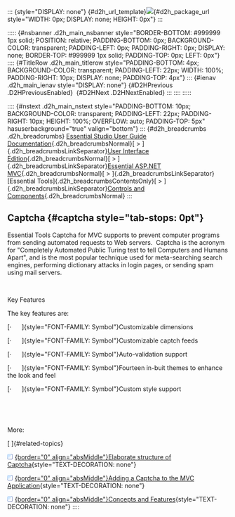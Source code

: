 ::: {style="DISPLAY: none"}
[](ms-xhelp:///?Id=d2h_url_template){#d2h_url_template}![](!package_url!){#d2h_package_url style="WIDTH: 0px; DISPLAY: none; HEIGHT: 0px"}
:::

::::: {#nsbanner .d2h_main_nsbanner style="BORDER-BOTTOM: #999999 1px solid; POSITION: relative; PADDING-BOTTOM: 0px; BACKGROUND-COLOR: transparent; PADDING-LEFT: 0px; PADDING-RIGHT: 0px; DISPLAY: none; BORDER-TOP: #999999 1px solid; PADDING-TOP: 0px; LEFT: 0px"}
:::: {#TitleRow .d2h_main_titlerow style="PADDING-BOTTOM: 4px; BACKGROUND-COLOR: transparent; PADDING-LEFT: 22px; WIDTH: 100%; PADDING-RIGHT: 10px; DISPLAY: none; PADDING-TOP: 4px"}
::: {#ienav .d2h_main_ienav style="DISPLAY: none"}
[](ms-xhelp:///?Id=9febfa4d-a9fd-4bc7-8dc0-5c76b03f7da7){#D2HPrevious .D2HPreviousEnabled}  [](ms-xhelp:///?Id=f970790a-6ba5-4ed3-be9c-27e21029bb60){#D2HNext .D2HNextEnabled}
:::
::::
:::::

:::: {#nstext .d2h_main_nstext style="PADDING-BOTTOM: 10px; BACKGROUND-COLOR: transparent; PADDING-LEFT: 22px; PADDING-RIGHT: 10px; HEIGHT: 100%; OVERFLOW: auto; PADDING-TOP: 5px" hasuserbackground="true" valign="bottom"}
::: {#d2h_breadcrumbs .d2h_breadcrumbs}
[Essential Studio User Guide Documentation](ms-xhelp:///?Id=12457748-09e3-4d74-a240-8e049cedf030){.d2h_breadcrumbsNormal}[ \> ]{.d2h_breadcrumbsLinkSeparator}[User Interface Edition](ms-xhelp:///?Id=c29296b7-531c-413b-a0ec-488ca1f7f669){.d2h_breadcrumbsNormal}[ \> ]{.d2h_breadcrumbsLinkSeparator}[Essential ASP.NET MVC](ms-xhelp:///?Id=4b14e7d1-65c4-4f67-b1aa-2c37709905a5){.d2h_breadcrumbsNormal}[ \> ]{.d2h_breadcrumbsLinkSeparator}[Essential Tools]{.d2h_breadcrumbsContentsOnly}[ \> ]{.d2h_breadcrumbsLinkSeparator}[Controls and Components](ms-xhelp:///?Id=f0af2fff-6f00-4ca4-85a6-54e41ac5dc96){.d2h_breadcrumbsNormal}
:::

## Captcha {#captcha style="tab-stops: 0pt"}

Essential Tools Captcha for MVC supports to prevent computer programs from sending automated requests to Web servers.  Captcha is the acronym for \"Completely Automated Public Turing test to tell Computers and Humans Apart\", and is the most popular technique used for meta-searching search engines, performing dictionary attacks in login pages, or sending spam using mail servers.

 

Key Features

The key features are:

[·      ]{style="FONT-FAMILY: Symbol"}Customizable dimensions

[·      ]{style="FONT-FAMILY: Symbol"}Customizable captch feeds

[·      ]{style="FONT-FAMILY: Symbol"}Auto-validation support

[·      ]{style="FONT-FAMILY: Symbol"}Fourteen in-buit themes to enhance the look and feel

[·      ]{style="FONT-FAMILY: Symbol"}Custom style support

 

 

More:

[ ]{#related-topics}

[![](button.gif){border="0" align="absMiddle"}Elaborate structure of Captcha](ms-xhelp:///?Id=f970790a-6ba5-4ed3-be9c-27e21029bb60){style="TEXT-DECORATION: none"}

[![](button.gif){border="0" align="absMiddle"}Adding a Captcha to the MVC Application](ms-xhelp:///?Id=ddd2c886-501c-4aae-a822-3ad8b99d5bad){style="TEXT-DECORATION: none"}

[![](button.gif){border="0" align="absMiddle"}Concepts and Features](ms-xhelp:///?Id=6effb7bb-7b10-434d-870d-5e673ed1d47b){style="TEXT-DECORATION: none"}
::::
